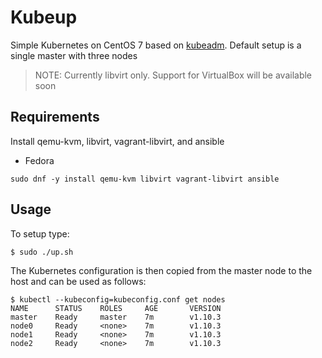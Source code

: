 # Kubeup
Simple Kubernetes on CentOS 7 based on [kubeadm](http://kubernetes.io/docs/admin/kubeadm/). Default setup is a single master with three nodes

> NOTE: Currently libvirt only. Support for VirtualBox will be available soon

## Requirements

Install qemu-kvm, libvirt, vagrant-libvirt, and ansible

* Fedora

```
sudo dnf -y install qemu-kvm libvirt vagrant-libvirt ansible
```

## Usage

To setup type:

```
$ sudo ./up.sh
```

The Kubernetes configuration is then copied from the master node to the host and can be used as follows:

```
$ kubectl --kubeconfig=kubeconfig.conf get nodes
NAME      STATUS    ROLES     AGE       VERSION
master    Ready     master    7m        v1.10.3
node0     Ready     <none>    7m        v1.10.3
node1     Ready     <none>    7m        v1.10.3
node2     Ready     <none>    7m        v1.10.3
```

